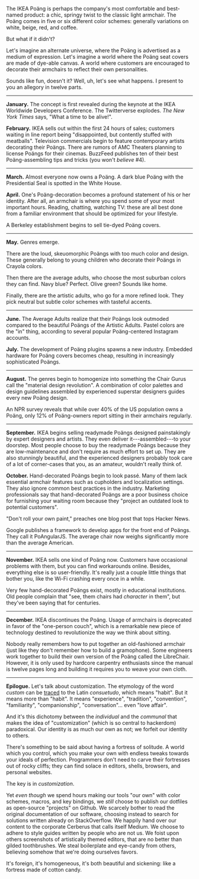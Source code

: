 The IKEA Po&auml;ng is perhaps the company's most comfortable and best-named
product: a chic, springy twist to the classic light armchair. The Po&auml;ng
comes in five or six different color schemes: generally variations on white,
beige, red, and coffee.

But what if it didn't?

Let's imagine an alternate universe, where the Po&auml;ng is advertised as a
medium of expression. Let's imagine a world where the Po&auml;ng seat covers
are made of dye-able canvas. A world where customers are encouraged to decorate
their armchairs to reflect their own personalities.

Sounds like fun, doesn't it? Well, uh, let's see what happens. I present to you
an allegory in twelve parts.

---

**January.** The concept is first revealed during the keynote at the IKEA
Worldwide Developers Conference. The Twitterverse explodes. *The New York
Times* says, "What a time to be alive!".

**February.** IKEA sells out within the first 24 hours of sales; customers
waiting in line report being "disappointed, but contently stuffed with
meatballs". Television commercials begin to feature contemporary artists
decorating their Po&auml;ngs. There are rumors of AMC Theaters planning to
license Po&auml;ngs for their cinemas. BuzzFeed publishes ten of their best
Po&auml;ng-assembling tips and tricks (you won't *believe* #4).

---

**March.** Almost everyone now owns a Po&auml;ng. A dark blue Po&auml;ng
with the Presidential Seal is spotted in the White House.

**April.** One's Po&auml;ng-decoration becomes a profound statement of his or
her identity. After all, an armchair is where you spend some of your most
important hours. Reading, chatting, watching TV: these are all best done from a
familiar environment that should be optimized for your lifestyle.

A Berkeley establishment begins to sell tie-dyed Po&auml;ng covers.

---

**May.** Genres emerge.

There are the loud, skeuomorphic Po&auml;ngs with too much color and design.
These generally belong to young children who decorate their Po&auml;ngs in
Crayola colors.

Then there are the average adults, who choose the most suburban colors they can
find. Navy blue? Perfect. Olive green? Sounds like home.

Finally, there are the artistic adults, who go for a more refined look. They
pick neutral but subtle color schemes with tasteful accents.

---

**June.** The Average Adults realize that their Po&auml;ngs look outmoded
compared to the beautiful Po&auml;ngs of the Artistic Adults. Pastel colors are
the "in" thing, according to several popular Po&auml;ng-centered Instagram
accounts.

**July.** The development of Po&auml;ng plugins spawns a new industry. Embedded
hardware for Po&auml;ng covers becomes cheap, resulting in increasingly
sophisticated Po&auml;ngs.

---

**August.** The genres begin to homogenize into something the Chair Gurus call
the "material design revolution". A combination of color palettes and design
guidelines assembled by experienced superstar designers guides every new
Po&auml;ng design.

An NPR survey reveals that while over 40% of the US population owns a
Po&auml;ng, only 12% of Po&auml;ng-owners report sitting in their armchairs
regularly.

---

**September.** IKEA begins selling readymade Po&auml;ngs designed painstakingly
by expert designers and artists. They even deliver it---assembled---to your
doorstep.  Most people choose to buy the readymade Po&auml;ngs because they are
low-maintenance and don't require as much effort to set up. They are also
stunningly beautiful, and the experienced designers probably took care of a lot
of corner-cases that you, as an amateur, wouldn't really think of.

**October.** Hand-decorated Po&auml;ngs begin to look pass&eacute;. Many of
them lack essential armchair features such as cupholders and localization
settings.  They also ignore common best practices in the industry. Marketing
professionals say that hand-decorated Po&auml;ngs are a poor business choice
for furnishing your waiting room because they "project an outdated look to
potential customers".

"Don't roll your own paint," preaches one blog post that tops Hacker News.

Google publishes a framework to develop apps for the front end of Po&auml;ngs.
They call it PoAngularJS. The average chair now weighs significantly more than
the average American.

---

**November.** IKEA sells one kind of Po&auml;ng now. Customers have occasional
problems with them, but you can find workarounds online. Besides, everything
else is so user-friendly. It's really just a couple little things that bother
you, like the Wi-Fi crashing every once in a while.

Very few hand-decorated Po&auml;ngs exist, mostly in educational institutions.
Old people complain that "see, them chairs had *character* in them", but
they've been saying that for centuries.

---

**December.** IKEA discontinues the Po&auml;ng. Usage of armchairs is
deprecated in favor of the "one-person couch", which is a remarkable new piece
of technology destined to revolutionize the way we think about sitting.

Nobody really remembers how to put together an old-fashioned armchair (just
like they don't remember how to build a gramophone). Some engineers work
together to build their own version of the Po&auml;ng called the LibreChair.
However, it is only used by hardcore carpentry enthusiasts since the manual is
twelve pages long and building it requires you to weave your own cloth.

---

**Epilogue.** Let's talk about customization. The etymology of the word
*custom* can be [traced](https://en.wiktionary.org/wiki/consuetudo) to the
Latin *consuetudo*, which means "habit". But it means more than "habit". It
means "experience", "tradition", "convention", "familiarity", "companionship",
"conversation"...  even "love affair".

And it's this dichotomy between the *individual* and the *communal* that makes
the idea of "customization" (which is so central to hackerdom) paradoxical. Our
identity is as much our own as not; we forfeit our identity to others.

There's something to be said about having a fortress of solitude. A world which
you control, which you make your own with endless tweaks towards your ideals of
perfection. Programmers don't need to carve their fortresses out of rocky
cliffs; they can find solace in editors, shells, browsers, and personal
websites.

The key is in *customization*.

Yet *even though* we spend hours making our tools "our own" with color schemes,
macros, and key bindings, we *still* choose to publish our dotfiles as
open-source "projects" on Github. We scarcely bother to read the original
documentation of our software, choosing instead to search for solutions written
already on StackOverflow. We happily hand over our content to the corporate
Cerberus that calls itself Medium. We choose to adhere to style guides written
by people who are not us. We foist upon others screenshots of artistically
themed editors, that are no better than gilded toothbrushes. We steal
boilerplate and eye-candy from others, believing somehow that we're doing
ourselves favors.

It's foreign, it's homogeneous, it's both beautiful and sickening: like a
fortress made of cotton candy.
